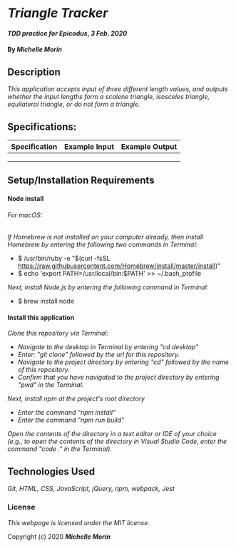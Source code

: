 # _Triangle Tracker_

#### _TDD practice for Epicodus_, _3 Feb. 2020_

#### By _**Michelle Morin**_

## Description

_This application accepts input of three different length values, and outputs whether the input lengths form a scalene triangle, isosceles triangle, equilateral triangle, or do not form a triangle._

## Specifications:


| Specification | Example Input | Example Output |
| ------------- |:-------------:| -------------------:|
|  |  |  |
|  |  |  |
|  |  |  |

## Setup/Installation Requirements

#### Node install

###### For macOS:
_If Homebrew is not installed on your computer already, then install Homebrew by entering the following two commands in Terminal:_
* $ /usr/bin/ruby -e "$(curl -fsSL https://raw.githubusercontent.com/Homebrew/install/master/install)"
* $ echo 'export PATH=/usr/local/bin:$PATH' >> ~/.bash_profile

_Next, install Node.js by entering the following command in Terminal:_
* $ brew install node

#### Install this application

_Clone this repository via Terminal:_
* _Navigate to the desktop in Terminal by entering "cd desktop"_
* _Enter: "git clone" followed by the url for this repository._
* _Navigate to the project directory by entering "cd" followed by the name of this repository._
* _Confirm that you have navigated to the project directory by entering "pwd" in the Terminal._

_Next, install npm at the project's root directory_
* _Enter the command "npm install"_
* _Enter the command "npm run build"_

_Open the contents of the directory in a text editor or IDE of your choice (e.g., to open the contents of the directory in Visual Studio Code, enter the command "code ." in the Terminal)._

## Technologies Used

_Git, HTML, CSS, JavaScript, jQuery, npm, webpack, Jest_

### License

*This webpage is licensed under the MIT license.*

Copyright (c) 2020 **_Michelle Morin_**